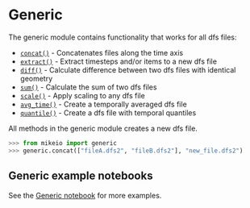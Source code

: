# Generic

The generic module contains functionality that works for all dfs files: 

* [`concat()`](generic.concat) - Concatenates files along the time axis
* [`extract()`](generic.extract) - Extract timesteps and/or items to a new dfs file
* [`diff()`](generic.diff) - Calculate difference between two dfs files with identical geometry
* [`sum()`](generic.sum) - Calculate the sum of two dfs files
* [`scale()`](generic.scale) - Apply scaling to any dfs file
* [`avg_time()`](generic.avg_time) - Create a temporally averaged dfs file
* [`quantile()`](generic.quantile) - Create a dfs file with temporal quantiles



All methods in the generic module creates a new dfs file.

```python
>>> from mikeio import generic
>>> generic.concat(["fileA.dfs2", "fileB.dfs2"], "new_file.dfs2")
```

## Generic example notebooks

See the [Generic notebook](../examples/Generic.qmd) for more examples.

